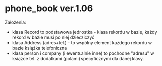 # phone_book ver.1.06
 Założenia:
- klasa Record to podstawowa jednostka - klasa rekordu w bazie, każdy rekord w bazie musi po niej dziedziczyć
- klasa Address (adres+tel.) - to wspólny element każdego rekordu w bazie książka telefoniczna
-	klasa person i company (i ewentualnie inne) to pochodne "adresu" w książce tel. z dodatkami (polami) specyficznymi dla danej klasy.
